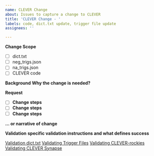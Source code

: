 ```yaml
---
name: CLEVER Change
about: Issues to capture a change to CLEVER
title: 'CLEVER Change - '
labels: code, dict.txt update, trigger file update
assignees: ''

---
```


**Change Scope**
- [ ] dict.txt
- [ ] neg_trigs.json
- [ ] na_trigs.json
- [ ] CLEVER code

**Background**
__Why the change is needed?__

**Request**
- [ ] __Change steps__
- [ ] __Change steps__
- [ ] __Change steps__

__... or narrative of change__

**Validation**
__specific validation instructions and what defines success__

[Validation dict.txt](https://github.com/dax-westerman/sandbox/wiki/Validating-dict.txt-Changes)
[Validating Trigger Files](https://github.com/dax-westerman/sandbox/wiki/Validating-trigger-files-SOP)
[Validating CLEVER-rockies](https://github.com/dax-westerman/sandbox/wiki/Validating-CLEVER%E2%80%90rockies-SOP)
[Validating CLEVER Synapse](https://github.com/dax-westerman/sandbox/wiki/Validating-Synapse-Code-SOP)
